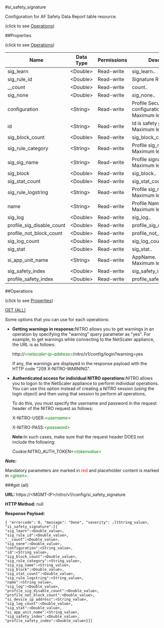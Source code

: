 #si_safety_signature



Configuration for AF Safety Data Report table resource.

<span>(click to see [Operations](#operations))</span>



##Properties 

<span>(click to see [Operations](#operations))</span>





<table><thead><tr><th>Name</th><th>Data Type</th><th>Permissions</th><th>Description</th></tr></thead><tbody><tr><td>sig_learn</td><td>&lt;Double></td><td>Read-write</td><td>sig_learn..</td></tr><tr><td>sig_rule_id</td><td>&lt;Double></td><td>Read-write</td><td>Signature Rule Id.</td></tr><tr><td>__count</td><td>&lt;Double></td><td>Read-write</td><td>count..</td></tr><tr><td>sig_none</td><td>&lt;Double></td><td>Read-write</td><td>sig_none..</td></tr><tr><td>configuration</td><td>&lt;String></td><td>Read-write</td><td>Profile Security configuration.<br>Maximum length = 255</td></tr><tr><td>id</td><td>&lt;String></td><td>Read-write</td><td>Id is safety profile.<br>Maximum length = 255</td></tr><tr><td>sig_block_count</td><td>&lt;Double></td><td>Read-write</td><td>sig_block_count..</td></tr><tr><td>sig_rule_category</td><td>&lt;String></td><td>Read-write</td><td>Profile sig_rule_category.<br>Maximum length = 2550</td></tr><tr><td>sig_sig_name</td><td>&lt;String></td><td>Read-write</td><td>Profile signature name.<br>Maximum length = 2550</td></tr><tr><td>sig_block</td><td>&lt;Double></td><td>Read-write</td><td>sig_block..</td></tr><tr><td>sig_stat_count</td><td>&lt;Double></td><td>Read-write</td><td>sig_stat_count..</td></tr><tr><td>sig_rule_logstring</td><td>&lt;String></td><td>Read-write</td><td>Profile sig_rule_logstring.<br>Maximum length = 2550</td></tr><tr><td>name</td><td>&lt;String></td><td>Read-write</td><td>Profile Name.<br>Maximum length = 255</td></tr><tr><td>sig_log</td><td>&lt;Double></td><td>Read-write</td><td>sig_log..</td></tr><tr><td>profile_sig_disable_count</td><td>&lt;Double></td><td>Read-write</td><td>profile_sig_disable_count..</td></tr><tr><td>profile_not_block_count</td><td>&lt;Double></td><td>Read-write</td><td>profile_not_block_count..</td></tr><tr><td>sig_log_count</td><td>&lt;Double></td><td>Read-write</td><td>sig_log_count..</td></tr><tr><td>sig_stat</td><td>&lt;Double></td><td>Read-write</td><td>sig_stat..</td></tr><tr><td>si_app_unit_name</td><td>&lt;String></td><td>Read-write</td><td>AppName.<br>Maximum length = 255</td></tr><tr><td>sig_safety_index</td><td>&lt;Double></td><td>Read-write</td><td>sig_safety_index..</td></tr><tr><td>profile_safety_index</td><td>&lt;Double></td><td>Read-write</td><td>profile_safety_index..</td></tr></tbody></table>

##Operations 

<span>(click to see [Properties](#properties))</span>





[GET (ALL)](#get-all)





Some options that you can use for each operations:

<ul><li><p><b>Getting warnings in response:</b>NITRO allows you to get warnings in an operation by specifying the "warning" query parameter as "yes". For example, to get warnings while connecting to the NetScaler appliance, the URL is as follows:</p><p>http://<span style="color:green;font-style:italic;">&lt;netscaler-ip-address&gt;</span>/nitro/v1/config/login?warning=yes</p><p>If any, the warnings are displayed in the response payload with the HTTP code "209 X-NITRO-WARNING".</p></li><li><p><b>Authenticated access for individual NITRO operations:</b>NITRO allows you to logon to the NetScaler appliance to perform individual operations. You can use this option instead of creating a NITRO session (using the login object) and then using that session to perform all operations,</p><p>To do this, you must specify the username and password in the request header of the NITRO request as follows:</p><p>X-NITRO-USER:<span style="color:green;font-style:italic;">&lt;username&gt;</span></p><p>X-NITRO-PASS:<span style="color:green;font-style:italic;">&lt;password&gt;</span></p><p><b>Note:</b>In such cases, make sure that the request header DOES not include the following:</p><p>Cookie:NITRO_AUTH_TOKEN=<span style="color:green;font-style:italic;">&lt;tokenvalue&gt;</span></p></li></ul>







***Note:*** 

Mandatory parameters are marked in <span style="color:#FF0000;">red</span> and placeholder content is marked in <span style="color:green;font-style:italic">&lt;green&gt;</span>.



###get (all)







<b>URL: </b>https://&lt;MGMT-IP&gt;/nitro/v1/config/si_safety_signature

<b>HTTP Method: </b>null

<b>Response Payload: </b>
```
{ "errorcode": 0, "message": "Done", "severity": ;ltString_value>, "si_safety_signature":[{
"sig_learn":<Double_value>,
"sig_rule_id":<Double_value>,
"__count":<Double_value>,
"sig_none":<Double_value>,
"configuration":<String_value>,
"id":<String_value>,
"sig_block_count":<Double_value>,
"sig_rule_category":<String_value>,
"sig_sig_name":<String_value>,
"sig_block":<Double_value>,
"sig_stat_count":<Double_value>,
"sig_rule_logstring":<String_value>,
"name":<String_value>,
"sig_log":<Double_value>,
"profile_sig_disable_count":<Double_value>,
"profile_not_block_count":<Double_value>,
"si_device_ip_address":<String_value>,
"sig_log_count":<Double_value>,
"sig_stat":<Double_value>,
"si_app_unit_name":<String_value>,
"sig_safety_index":<Double_value>,
"profile_safety_index":<Double_value>}]}
```







